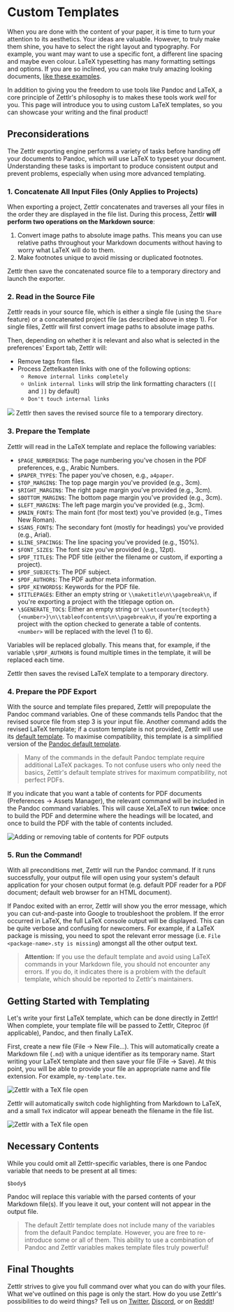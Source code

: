 # Custom Templates

When you are done with the content of your paper, it is time to turn your attention to its aesthetics. Your ideas are valuable. However, to truly make them shine, you have to select the right layout and typography. For example, you want may want to use a specific font, a different line spacing and maybe even colour. LaTeX typesetting has many formatting settings and options. If you are so inclined, you can make truly amazing looking documents, [like these examples](https://tex.stackexchange.com/questions/1319/showcase-of-beautiful-typography-done-in-tex-friends).

In addition to giving you the freedom to use tools like Pandoc and LaTeX, a core principle of Zettlr's philosophy is to makes these tools work _well_ for you. This page will introduce you to using custom LaTeX templates, so you can showcase your writing and the final product!

## Preconsiderations

The Zettlr exporting engine performs a variety of tasks before handing off your documents to Pandoc, which will use LaTeX to typeset your document. Understanding these tasks is important to produce consistent output and prevent problems, especially when using more advanced templating.

### 1. Concatenate All Input Files (Only Applies to Projects)

When exporting a project, Zettlr concatenates and traverses all your files in the order they are displayed in the file list. During this process, Zettlr **will perform two operations on the Markdown source**:

1. Convert image paths to absolute image paths. This means you can use relative paths throughout your Markdown documents without having to worry what LaTeX will do to them.
2. Make footnotes unique to avoid missing or duplicated footnotes.

Zettlr then save the concatenated source file to a temporary directory and launch the exporter.

### 2. Read in the Source File

Zettlr reads in your source file, which is either a single file (using the `Share` feature) or a concatenated project file (as described above in step 1). For single files, Zettlr will first convert image paths to absolute image paths. 

Then, depending on whether it is relevant and also what is selected in the preferences' Export tab, Zettlr will:
* Remove tags from files.
* Process Zettelkasten links with one of the following options:
    * `Remove internal links completely`
    * `Unlink internal links` will strip the link formatting characters (`[[` and `]]` by default)
    * `Don't touch internal links` 

![](../img/settings_export_links.png)
Zettlr then saves the revised source file to a temporary directory.

### 3. Prepare the Template

Zettlr will read in the LaTeX template and replace the following variables:

- `$PAGE_NUMBERING$`: The page numbering you've chosen in the PDF preferences, e.g., Arabic Numbers.
- `$PAPER_TYPE$`: The paper you've chosen, e.g., `a4paper`.
- `$TOP_MARGIN$`: The top page margin you've provided (e.g., 3cm).
- `$RIGHT_MARGIN$`: The right page margin you've provided (e.g., 3cm).
- `$BOTTOM_MARGIN$`: The bottom page margin you've provided (e.g., 3cm).
- `$LEFT_MARGIN$`: The left page margin you've provided (e.g., 3cm).
- `$MAIN_FONT$`: The main font (for most text) you've provided (e.g., Times New Roman).
- `$SANS_FONT$`: The secondary font (mostly for headings) you've provided (e.g., Arial).
- `$LINE_SPACING$`: The line spacing you've provided (e.g., 150%).
- `$FONT_SIZE$`: The font size you've provided (e.g., 12pt).
- `$PDF_TITLE$`: The PDF title (either the filename or custom, if exporting a project).
- `$PDF_SUBJECT$`: The PDF subject.
- `$PDF_AUTHOR$`: The PDF author meta information.
- `$PDF_KEYWORDS$`: Keywords for the PDF file.
- `$TITLEPAGE$`: Either an empty string or `\\maketitle\n\\pagebreak\n`, if you're exporting a project with the titlepage option on.
- `\$GENERATE_TOC$`: Either an empty string or `\\setcounter{tocdepth}{<number>}\n\\tableofcontents\n\\pagebreak\n`, if you're exporting a project with the option checked to generate a table of contents. `<number>` will be replaced with the level (1 to 6).

Variables will be replaced globally. This means that, for example, if the variable `\$PDF_AUTHOR$` is found multiple times in the template, it will be replaced each time.

Zettlr then saves the revised LaTeX template to a temporary directory.

### 4. Prepare the PDF Export

With the source and template files prepared, Zettlr will prepopulate the Pandoc command variables. One of these commands tells Pandoc that the revised source file from step 3 is your input file. Another command adds the revised LaTeX template; if a custom template is not provided, Zettlr will use its [default template](https://github.com/Zettlr/Zettlr/blob/master/source/main/assets/export.tex). To maximise compatibility, this template is a simplified version of the [Pandoc default template](https://github.com/jgm/pandoc/blob/master/data/templates/default.latex).

> Many of the commands in the default Pandoc template require additional LaTeX packages. To not confuse users who only need the basics, Zettlr's default template strives for maximum compatibility, not perfect PDFs.

If you indicate that you want a table of contents for PDF documents (Preferences -> Assets Manager), the relevant command will be included in the Pandoc command variables. This will cause XeLaTeX to run **twice**: once to build the PDF and determine where the headings will be located, and once to build the PDF with the table of contents included. 

![Adding or removing table of contents for PDF outputs](../img/asset_manager_pdf_toc.png)


### 5. Run the Command!

With all preconditions met, Zettlr will run the Pandoc command. If it runs successfully, your output file will open using your system's default application for your chosen output format (e.g. default PDF reader for a PDF document; default web browser for an HTML document). 

If Pandoc exited with an error, Zettlr will show you the error message, which you can cut-and-paste into Google to troubleshoot the problem. If the error occurred in LaTeX, the full LaTeX console output will be displayed. This can be quite verbose and confusing for newcomers. For example, if a LaTeX package is missing, you need to spot the relevant error message (i.e. `File <package-name>.sty is missing`) amongst all the other output text.

> **Attention:**  If you use the default template and avoid using LaTeX commands in your Markdown file, you should not encounter any errors. If you do, it indicates there is a problem with the default template, which should be reported to Zettlr's maintainers. 

## Getting Started with Templating

Let's write your first LaTeX template, which can be done directly in Zettlr! When complete, your template file will be passed to Zettlr, Citeproc (if applicable), Pandoc, and then finally LaTeX. 


First, create a new file (File -> New File…). This will automatically create a Markdown file (`.md`) with a unique identifier as its temporary name. Start writing your LaTeX template and then save your file (File -> Save). At this point, you will be able to provide your file an appropriate name and file extension. For example, `my-template.tex`. 

![Zettlr with a TeX file open](../img/custom_template.png)

Zettlr will automatically switch code highlighting from Markdown to LaTeX, and a small `TeX` indicator will appear beneath the filename in the file list.

![Zettlr with a TeX file open](../img/tex_icon.png)



## Necessary Contents

While you could omit all Zettlr-specific variables, there is one Pandoc variable that needs to be present at all times:

```
$body$
```

Pandoc will replace this variable with the parsed contents of your Markdown file(s). If you leave it out, your content will not appear in the output file.

> The default Zettlr template does not include many of the variables from the default Pandoc template. However, you are free to re-introduce some or all of them. This ability to use a combination of Pandoc and Zettlr variables makes template files truly powerful!

## Final Thoughts

Zettlr strives to give you full command over what you can do with your files. What we've outlined on this page is only the start. How do you use Zettlr's possibilities to do weird things? Tell us on [Twitter](https://www.twitter.com/Zettlr), [Discord](https://discord.com/invite/PcfS3DM9Xj), or on [Reddit](https://www.reddit.com/r/Zettlr)!
